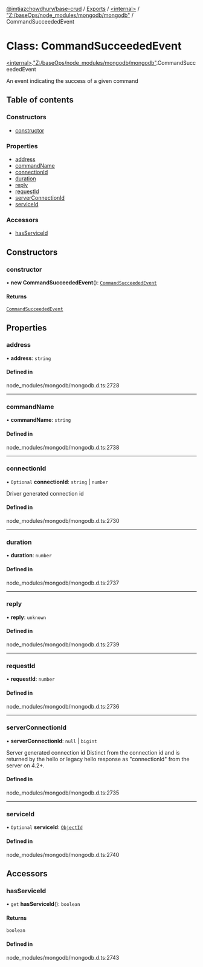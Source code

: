 [@imtiazchowdhury/base-crud](../README.md) / [Exports](../modules.md) / [\<internal\>](../modules/internal_.md) / ["Z:/baseOps/node\_modules/mongodb/mongodb"](../modules/internal_._Z__baseOps_node_modules_mongodb_mongodb_.md) / CommandSucceededEvent

# Class: CommandSucceededEvent

[\<internal\>](../modules/internal_.md).["Z:/baseOps/node\_modules/mongodb/mongodb"](../modules/internal_._Z__baseOps_node_modules_mongodb_mongodb_.md).CommandSucceededEvent

An event indicating the success of a given command

## Table of contents

### Constructors

- [constructor](internal_._Z__baseOps_node_modules_mongodb_mongodb_.CommandSucceededEvent.md#constructor)

### Properties

- [address](internal_._Z__baseOps_node_modules_mongodb_mongodb_.CommandSucceededEvent.md#address)
- [commandName](internal_._Z__baseOps_node_modules_mongodb_mongodb_.CommandSucceededEvent.md#commandname)
- [connectionId](internal_._Z__baseOps_node_modules_mongodb_mongodb_.CommandSucceededEvent.md#connectionid)
- [duration](internal_._Z__baseOps_node_modules_mongodb_mongodb_.CommandSucceededEvent.md#duration)
- [reply](internal_._Z__baseOps_node_modules_mongodb_mongodb_.CommandSucceededEvent.md#reply)
- [requestId](internal_._Z__baseOps_node_modules_mongodb_mongodb_.CommandSucceededEvent.md#requestid)
- [serverConnectionId](internal_._Z__baseOps_node_modules_mongodb_mongodb_.CommandSucceededEvent.md#serverconnectionid)
- [serviceId](internal_._Z__baseOps_node_modules_mongodb_mongodb_.CommandSucceededEvent.md#serviceid)

### Accessors

- [hasServiceId](internal_._Z__baseOps_node_modules_mongodb_mongodb_.CommandSucceededEvent.md#hasserviceid)

## Constructors

### constructor

• **new CommandSucceededEvent**(): [`CommandSucceededEvent`](internal_._Z__baseOps_node_modules_mongodb_mongodb_.CommandSucceededEvent.md)

#### Returns

[`CommandSucceededEvent`](internal_._Z__baseOps_node_modules_mongodb_mongodb_.CommandSucceededEvent.md)

## Properties

### address

• **address**: `string`

#### Defined in

node_modules/mongodb/mongodb.d.ts:2728

___

### commandName

• **commandName**: `string`

#### Defined in

node_modules/mongodb/mongodb.d.ts:2738

___

### connectionId

• `Optional` **connectionId**: `string` \| `number`

Driver generated connection id

#### Defined in

node_modules/mongodb/mongodb.d.ts:2730

___

### duration

• **duration**: `number`

#### Defined in

node_modules/mongodb/mongodb.d.ts:2737

___

### reply

• **reply**: `unknown`

#### Defined in

node_modules/mongodb/mongodb.d.ts:2739

___

### requestId

• **requestId**: `number`

#### Defined in

node_modules/mongodb/mongodb.d.ts:2736

___

### serverConnectionId

• **serverConnectionId**: ``null`` \| `bigint`

Server generated connection id
Distinct from the connection id and is returned by the hello or legacy hello response as "connectionId" from the server on 4.2+.

#### Defined in

node_modules/mongodb/mongodb.d.ts:2735

___

### serviceId

• `Optional` **serviceId**: [`ObjectId`](internal_._Z__baseOps_node_modules_mongodb_mongodb_.BSON.ObjectId.md)

#### Defined in

node_modules/mongodb/mongodb.d.ts:2740

## Accessors

### hasServiceId

• `get` **hasServiceId**(): `boolean`

#### Returns

`boolean`

#### Defined in

node_modules/mongodb/mongodb.d.ts:2743
